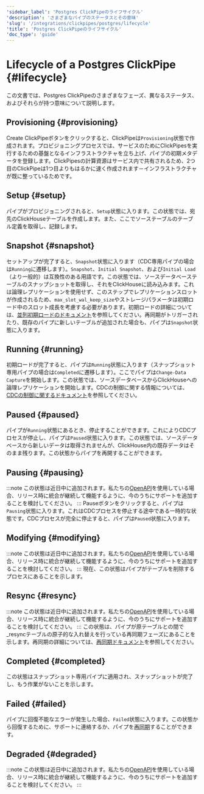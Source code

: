 ```yaml
---
'sidebar_label': 'Postgres ClickPipeのライフサイクル'
'description': 'さまざまなパイプのステータスとその意味'
'slug': '/integrations/clickpipes/postgres/lifecycle'
'title': 'Postgres ClickPipeのライフサイクル'
'doc_type': 'guide'
---
```




# Lifecycle of a Postgres ClickPipe {#lifecycle}

この文書では、Postgres ClickPipeのさまざまなフェーズ、異なるステータス、およびそれらが持つ意味について説明します。

## Provisioning {#provisioning}

Create ClickPipeボタンをクリックすると、ClickPipeは`Provisioning`状態で作成されます。プロビジョニングプロセスでは、サービスのためにClickPipesを実行するための基盤となるインフラストラクチャを立ち上げ、パイプの初期メタデータを登録します。ClickPipesの計算資源はサービス内で共有されるため、2つ目のClickPipeは1つ目よりもはるかに速く作成されます－インフラストラクチャが既に整っているためです。

## Setup {#setup}

パイプがプロビジョニングされると、`Setup`状態に入ります。この状態では、宛先のClickHouseテーブルを作成します。また、ここでソーステーブルのテーブル定義を取得し、記録します。

## Snapshot {#snapshot}

セットアップが完了すると、`Snapshot`状態に入ります（CDC専用パイプの場合は`Running`に遷移します）。`Snapshot`、`Initial Snapshot`、および`Initial Load`（より一般的）は互換性のある用語です。この状態では、ソースデータベーステーブルのスナップショットを取得し、それをClickHouseに読み込みます。これは論理レプリケーションを使用せず、このステップでレプリケーションスロットが作成されるため、`max_slot_wal_keep_size`やストレージパラメータは初期ロード中のスロット成長を考慮する必要があります。初期ロードの詳細については、[並列初期ロードのドキュメント](./parallel_initial_load)を参照してください。再同期がトリガーされたり、既存のパイプに新しいテーブルが追加された場合も、パイプは`Snapshot`状態に入ります。

## Running {#running}

初期ロードが完了すると、パイプは`Running`状態に入ります（スナップショット専用パイプの場合は`Completed`に遷移します）。ここでパイプは`Change-Data Capture`を開始します。この状態では、ソースデータベースからClickHouseへの論理レプリケーションを開始します。CDCの制御に関する情報については、[CDCの制御に関するドキュメント](./sync_control)を参照してください。

## Paused {#paused}

パイプが`Running`状態にあるとき、停止することができます。これによりCDCプロセスが停止し、パイプは`Paused`状態に入ります。この状態では、ソースデータベースから新しいデータは取得されませんが、ClickHouse内の既存データはそのまま残ります。この状態からパイプを再開することができます。

## Pausing {#pausing}

:::note
この状態は近日中に追加されます。私たちの[OpenAPI](https://clickhouse.com/docs/cloud/manage/openapi)を使用している場合、リリース時に統合が継続して機能するように、今のうちにサポートを追加することを検討してください。
:::
Pauseボタンをクリックすると、パイプは`Pausing`状態に入ります。これはCDCプロセスを停止する途中である一時的な状態です。CDCプロセスが完全に停止すると、パイプは`Paused`状態に入ります。

## Modifying {#modifying}
:::note
この状態は近日中に追加されます。私たちの[OpenAPI](https://clickhouse.com/docs/cloud/manage/openapi)を使用している場合、リリース時に統合が継続して機能するように、今のうちにサポートを追加することを検討してください。
:::
現在、この状態はパイプがテーブルを削除するプロセスにあることを示します。

## Resync {#resync}
:::note
この状態は近日中に追加されます。私たちの[OpenAPI](https://clickhouse.com/docs/cloud/manage/openapi)を使用している場合、リリース時に統合が継続して機能するように、今のうちにサポートを追加することを検討してください。
:::
この状態は、パイプが原テーブルとの間で _resyncテーブルの原子的な入れ替えを行っている再同期フェーズにあることを示します。再同期の詳細については、[再同期ドキュメント](./resync)を参照してください。

## Completed {#completed}

この状態はスナップショット専用パイプに適用され、スナップショットが完了し、もう作業がないことを示します。

## Failed {#failed}

パイプに回復不能なエラーが発生した場合、`Failed`状態に入ります。この状態から回復するために、サポートに連絡するか、パイプを[再同期](./resync)することができます。

## Degraded {#degraded}

:::note
この状態は近日中に追加されます。私たちの[OpenAPI](https://clickhouse.com/docs/cloud/manage/openapi)を使用している場合、リリース時に統合が継続して機能するように、今のうちにサポートを追加することを検討してください。
:::
